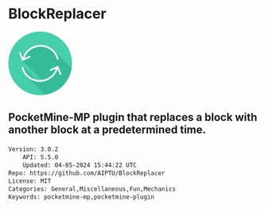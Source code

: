 # BlockReplacer
<img src="https://raw.githubusercontent.com/AIPTU/BlockReplacer/c3eb26a37adcc0c1d415ab931e6d3fc5aee474ac/icon.png" width="128" height="128" />

## PocketMine-MP plugin that replaces a block with another block at a predetermined time.
```properties
Version: 3.0.2
    API: 5.5.0
    Updated: 04-05-2024 15:44:22 UTC
Repo: https://github.com/AIPTU/BlockReplacer
License: MIT
Categories: General,Miscellaneous,Fun,Mechanics
Keywords: pocketmine-mp,pocketmine-plugin
```